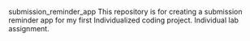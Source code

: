 submission_reminder_app
This repository is for creating a submission reminder app for my first Individualized coding project. Individual lab assignment.
